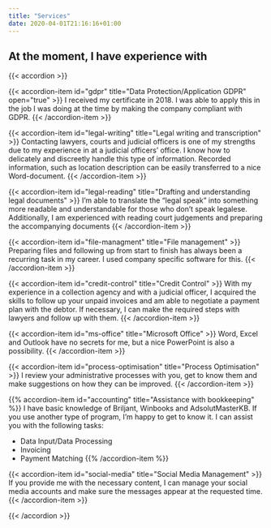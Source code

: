 ```yaml
---
title: "Services"
date: 2020-04-01T21:16:16+01:00
---
```


## At the moment, I have experience with

{{< accordion >}}

{{< accordion-item id="gdpr" title="Data Protection/Application GDPR" open="true" >}}
I received my certificate in 2018. I was able to apply this in the job I was doing at the time by making the company compliant with GDPR.
{{< /accordion-item >}}

{{< accordion-item id="legal-writing" title="Legal writing and transcription" >}}
Contacting lawyers, courts and judicial officers is one of my strengths due to my experience in at a judicial officers’ office. I know how to delicately and discreetly handle this type of information. Recorded information, such as location description can be easily transferred to a nice Word-document.
{{< /accordion-item >}}

{{< accordion-item id="legal-reading" title="Drafting and understanding legal documents" >}}
I’m able to translate the “legal speak” into something more readable and understandable for those who don’t speak legalese. Additionally, I am experienced with reading court judgements and preparing the accompanying documents
{{< /accordion-item >}}

{{< accordion-item id="file-managment" title="File management" >}}
Preparing files and following up from start to finish has always been a recurring task in my career. I used company specific software for this.
{{< /accordion-item >}}

{{< accordion-item id="credit-control" title="Credit Control" >}}
With my experience in a collection agency and with a judicial officer, I acquired the skills to follow up your unpaid invoices and am able to negotiate a payment plan with the debtor. If necessary, I can make the required steps with lawyers and follow up with them.
{{< /accordion-item >}}

{{< accordion-item id="ms-office" title="Microsoft Office" >}}
Word, Excel and Outlook have no secrets for me, but a nice PowerPoint is also a possibility.
{{< /accordion-item >}}

{{< accordion-item id="process-optimisation" title="Process Optimisation" >}}
I review your administrative processes with you, get to know them and make suggestions on how they can be improved.
{{< /accordion-item >}}

{{% accordion-item id="accounting" title="Assistance with bookkeeping" %}}
I have basic knowledge of Briljant, Winbooks and AdsolutMasterKB. If you use another type of program, I’m happy to get to know it. I can assist you with the following tasks: 

- Data Input/Data Processing
- Invoicing
- Payment Matching
{{% /accordion-item %}}

{{< accordion-item id="social-media" title="Social Media Management" >}}
If you provide me with the necessary content, I can manage your social media accounts and make sure the messages appear at the requested time.
{{< /accordion-item >}}

{{< /accordion >}}